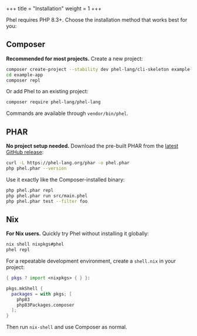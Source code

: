 +++
title = "Installation"
weight = 1
+++

Phel requires PHP 8.3+. Choose the installation method that works best for you:

## Composer

**Recommended for most projects.** Create a new project:

```bash
composer create-project --stability dev phel-lang/cli-skeleton example-app
cd example-app
composer repl
```

Or add Phel to an existing project:

```bash
composer require phel-lang/phel-lang
```

Commands are available through `vendor/bin/phel`.

## PHAR

**No project setup needed.** Download the pre-built PHAR from the
[latest GitHub release](https://github.com/phel-lang/phel-lang/releases):

```bash
curl -L https://phel-lang.org/phar -o phel.phar
php phel.phar --version
```

Use it exactly like the Composer-installed binary:

```bash
php phel.phar repl
php phel.phar run src/main.phel
php phel.phar test --filter foo
```

## Nix

**For Nix users.** Quickly try Phel without installing it globally:

```bash
nix shell nixpkgs#phel
phel repl
```

For a repeatable development environment, create a `shell.nix` in your project:

```nix
{ pkgs ? import <nixpkgs> { } }:

pkgs.mkShell {
  packages = with pkgs; [
    php83
    php83Packages.composer
  ];
}
```

Then run `nix-shell` and use Composer as normal.
